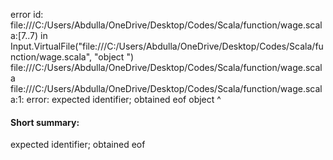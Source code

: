 error id: file:///C:/Users/Abdulla/OneDrive/Desktop/Codes/Scala/function/wage.scala:[7..7) in Input.VirtualFile("file:///C:/Users/Abdulla/OneDrive/Desktop/Codes/Scala/function/wage.scala", "object ")
file:///C:/Users/Abdulla/OneDrive/Desktop/Codes/Scala/function/wage.scala
file:///C:/Users/Abdulla/OneDrive/Desktop/Codes/Scala/function/wage.scala:1: error: expected identifier; obtained eof
object 
       ^
#### Short summary: 

expected identifier; obtained eof